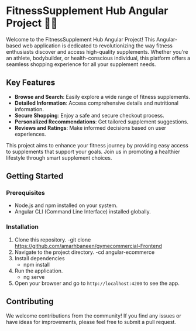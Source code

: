 # FitnessSupplement Hub Angular Project 💪🔬

Welcome to the FitnessSupplement Hub Angular Project! This Angular-based web application is dedicated to revolutionizing the way fitness enthusiasts discover and access high-quality supplements. Whether you're an athlete, bodybuilder, or health-conscious individual, this platform offers a seamless shopping experience for all your supplement needs.

## Key Features

- **Browse and Search**: Easily explore a wide range of fitness supplements.
- **Detailed Information**: Access comprehensive details and nutritional information.
- **Secure Shopping**: Enjoy a safe and secure checkout process.
- **Personalized Recommendations**: Get tailored supplement suggestions.
- **Reviews and Ratings**: Make informed decisions based on user experiences.

This project aims to enhance your fitness journey by providing easy access to supplements that support your goals. Join us in promoting a healthier lifestyle through smart supplement choices.

## Getting Started

### Prerequisites

- Node.js and npm installed on your system.
- Angular CLI (Command Line Interface) installed globally.

### Installation

1. Clone this repository.
    -git clone https://github.com/amarhbaneen/gymecommercial-Frontend
2. Navigate to the project directory.
    -cd angular-ecommerce
3. Install dependencies
   - npm install
4. Run the application.
   - ng serve
5. Open your browser and go to `http://localhost:4200` to see the app.

## Contributing

We welcome contributions from the community! If you find any issues or have ideas for improvements, please feel free to submit a pull request.





